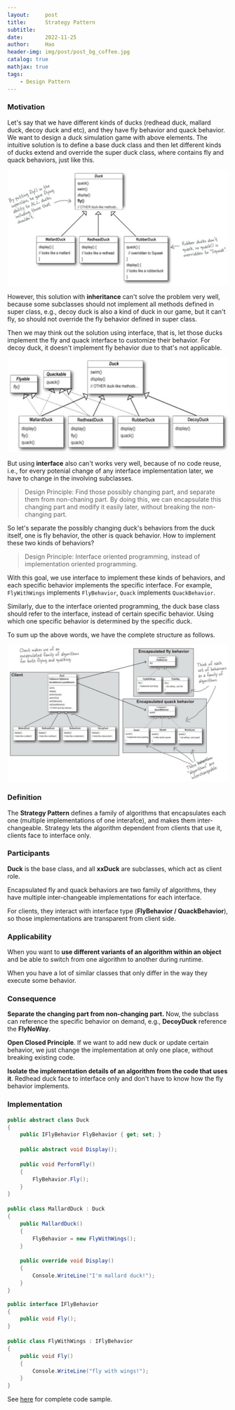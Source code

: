 ```yaml
---
layout:     post
title:      Strategy Pattern
subtitle:   
date:       2022-11-25
author:     Hao
header-img: img/post/post_bg_coffee.jpg
catalog: true
mathjax: true
tags:
    - Design Pattern
---
```


### Motivation

Let's say that we have different kinds of ducks (redhead duck, mallard duck, decoy duck and etc), and they have fly behavior and quack behavior. We want to design a duck simulation game with above elements. The intuitive solution is to define a base duck class and then let different kinds of ducks extend and override the super duck class, where contains fly and quack behaviors, just like this.

![img](/img/DesignPattern/strategy_inheritance.png)

However, this solution with **inheritance** can't solve the problem very well, because some subclasses should not implement all methods defined in super class, e.g., decoy duck is also a kind of duck in our game, but it can't fly, so should not override the fly behavior defined in super class.

Then we may think out the solution using interface, that is, let those ducks implement the fly and quack interface to customize their behavior. For decoy duck, it doesn't implement fly behavior due to that's not applicable.

![img](/img/DesignPattern/strategy_interface.png)

But using **interface** also can't works very well, because of no code reuse, i.e., for every potenial change of any interface implementation later, we have to change in the involving subclasses.

> Design Principle: Find those possibly changing part, and separate them from non-chaning part. By doing this, we can encapsulate this changing part and modify it easily later, without breaking the non-changing part.

So let's separate the possibly changing duck's behaviors from the duck itself, one is fly behavior, the other is quack behavior. How to implement these two kinds of behaviors?

> Design Principle: Interface oriented programming, instead of implementation oriented programming.

With this goal, we use interface to implement these kinds of behaviors, and each specific behavior implements the specific interface. For example, `FlyWithWings` implements `FlyBehavior`, `Quack` implements `QuackBehavior`.

Similarly, due to the interface oriented programming, the duck base class should refer to the interface, instead of certain specific behavior. Using which one specific behavior is determined by the specific duck.

To sum up the above words, we have the complete structure as follows.

![img](/img/DesignPattern/strategy.png)

### Definition

The **Strategy Pattern** defines a family of algorithms that encapsulates each one (multiple implementations of one interafce), and makes them inter-changeable. Strategy lets the algorithm dependent from clients that use it, clients face to interface only.

### Participants

**Duck** is the base class, and all **xxDuck** are subclasses, which act as client role.

Encapsulated fly and quack behaviors are two family of algorithms, they have multiple inter-changeable implementations for each interface.

For clients, they interact with interface type (**FlyBehavior / QuackBehavior**), so those implementations are transparent from client side.

### Applicability

When you want to **use different variants of an algorithm within an object** and be able to switch from one algorithm to another during runtime.

When you have a lot of similar classes that only differ in the way they execute some behavior.

### Consequence

**Separate the changing part from non-changing part.** Now, the subclass can reference the specific behavior on demand, e.g., **DecoyDuck** reference the **FlyNoWay**. 

**Open Closed Principle**. If we want to add new duck or update certain behavior, we just change the implementation at only one place, without breaking existing code.

**Isolate the implementation details of an algorithm from the code that uses it**. Redhead duck face to interface only and don't have to know how the fly behavior implements.

### Implementation

```c#
public abstract class Duck
{
    public IFlyBehavior FlyBehavior { get; set; }

    public abstract void Display();

    public void PerformFly()
    {
        FlyBehavior.Fly();
    }
}

public class MallardDuck : Duck
{
    public MallardDuck()
    {
        FlyBehavior = new FlyWithWings();
    }
    
    public override void Display()
    {
        Console.WriteLine("I'm mallard duck!");
    }
}
```

```c#
public interface IFlyBehavior
{
    public void Fly();
}

public class FlyWithWings : IFlyBehavior
{
    public void Fly()
    {
        Console.WriteLine("fly with wings!");
    }
}
```

See [here](https://github.com/haoozhang/Head-First-Design-Pattern/tree/main/SimUDuck) for complete code sample.


